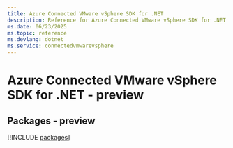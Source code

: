 ```yaml
---
title: Azure Connected VMware vSphere SDK for .NET
description: Reference for Azure Connected VMware vSphere SDK for .NET
ms.date: 06/23/2025
ms.topic: reference
ms.devlang: dotnet
ms.service: connectedvmwarevsphere
---
```

# Azure Connected VMware vSphere SDK for .NET - preview
## Packages - preview
[!INCLUDE [packages](connected-vmware-vsphere-index.md)]